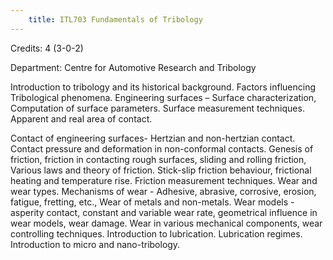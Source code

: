 ```yaml
---
    title: ITL703 Fundamentals of Tribology
---
```

Credits: 4 (3-0-2)

Department: Centre for Automotive Research and Tribology

Introduction to tribology and its historical background. Factors influencing Tribological phenomena. Engineering surfaces – Surface characterization, Computation of surface parameters. Surface measurement techniques. Apparent and real area of contact.

Contact of engineering surfaces- Hertzian and non-hertzian contact. Contact pressure and deformation in non-conformal contacts. Genesis of friction, friction in contacting rough surfaces, sliding and rolling friction, Various laws and theory of friction. Stick-slip friction behaviour, frictional heating and temperature rise. Friction measurement techniques. Wear and wear types. Mechanisms of wear - Adhesive, abrasive, corrosive, erosion, fatigue, fretting, etc., Wear of metals and non-metals. Wear models - asperity contact, constant and variable wear rate, geometrical influence in wear models, wear damage. Wear in various mechanical components, wear controlling techniques. Introduction to lubrication. Lubrication regimes. Introduction to micro and nano-tribology.